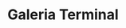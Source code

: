 ---
title: "Galeria Terminal"
url: /san-salvador-de-jujuy/galeria-terminal/
shop: tienda de variedades
---